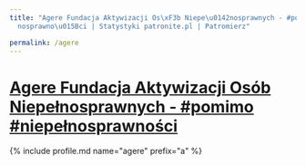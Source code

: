 ```yaml
---
title: "Agere Fundacja Aktywizacji Os\xF3b Niepe\u0142nosprawnych - #pomimo #niepe\u0142\
  nosprawno\u015Bci | Statystyki patronite.pl | Patromierz"

permalink: /agere
---
```


# [Agere Fundacja Aktywizacji Osób Niepełnosprawnych - #pomimo #niepełnosprawności](https://patronite.pl/agere)

{% include profile.md name="agere" prefix="a" %}
